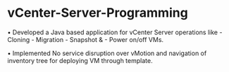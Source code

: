 # vCenter-Server-Programming
• Developed a Java based application for vCenter Server operations like 
	- Cloning
	- Migration
	- Snapshot &
	- Power on/off VMs.
	
• Implemented No service disruption over vMotion and navigation of inventory tree for deploying VM through template.
